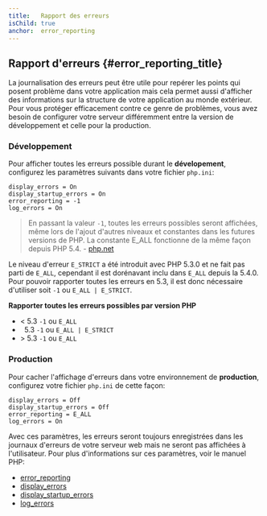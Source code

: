 ```yaml
---
title:   Rapport des erreurs
isChild: true
anchor:  error_reporting
---
```


## Rapport d'erreurs {#error_reporting_title}

La journalisation des erreurs peut être utile pour repérer les points qui posent problème dans votre application mais
cela permet aussi d'afficher des informations sur la structure de votre application au monde extérieur. Pour vous
protéger efficacement contre ce genre de problèmes, vous avez besoin de configurer votre serveur différemment entre
la version de développement et celle pour la production.

### Développement

Pour afficher toutes les erreurs possible durant le <strong>dévelopement</strong>, configurez les paramètres suivants
dans votre fichier `php.ini`:

    display_errors = On
    display_startup_errors = On
    error_reporting = -1
    log_errors = On

> En passant la valeur `-1`, toutes les erreurs possibles seront affichées, même lors de l'ajout d'autres niveaux et
> constantes dans les futures versions de PHP. La constante E_ALL fonctionne de la même façon depuis PHP 5.4. -
> [php.net](http://php.net/manual/function.error-reporting.php)

Le niveau d'erreur `E_STRICT` a été introduit avec PHP 5.3.0 et ne fait pas parti de `E_ALL`, cependant il est
dorénavant inclu dans `E_ALL` depuis la 5.4.0. Pour pouvoir rapporter toutes les erreurs en 5.3, il est donc nécessaire
d'utiliser soit `-1` ou `E_ALL | E_STRICT`.

**Rapporter toutes les erreurs possibles par version PHP**

* &lt; 5.3 `-1` ou `E_ALL`
* &nbsp; 5.3 `-1` ou `E_ALL | E_STRICT`
* &gt; 5.3 `-1` ou `E_ALL`

### Production

Pour cacher l'affichage d'erreurs dans votre environnement de <strong>production</strong>, configurez votre fichier
`php.ini` de cette façon:

    display_errors = Off
    display_startup_errors = Off
    error_reporting = E_ALL
    log_errors = On

Avec ces paramètres, les erreurs seront toujours enregistrées dans les journaux d'erreurs de votre serveur web mais ne
seront pas affichées à l'utilisateur. Pour plus d'informations sur ces paramètres, voir le manuel PHP:

* [error_reporting](http://php.net/manual/errorfunc.configuration.php#ini.error-reporting)
* [display_errors](http://php.net/manual/errorfunc.configuration.php#ini.display-errors)
* [display_startup_errors](http://php.net/manual/errorfunc.configuration.php#ini.display-startup-errors)
* [log_errors](http://php.net/manual/errorfunc.configuration.php#ini.log-errors)
